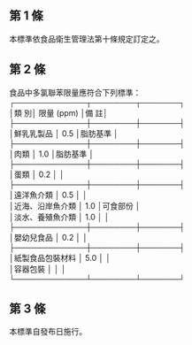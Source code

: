 第 1 條
-------
本標準依食品衛生管理法第十條規定訂定之。

第 2 條
-------
食品中多氯聯苯限量應符合下列標準：  
┌─────────────┬────────┬───────┐  
│類                      別│  限量 (ppm)    │備          註│  
├─────────────┼────────┼───────┤  
│鮮乳乳製品                │      0.5       │脂肪基準      │  
├─────────────┼────────┼───────┤  
│肉類                      │      1.0       │脂肪基準      │  
├─────────────┼────────┼───────┤  
│蛋類                      │      0.2       │              │  
├─────────────┼────────┼───────┤  
│遠洋魚介類                │      0.5       │              │  
│近海、沿岸魚介類          │      1.0       │可食部份      │  
│淡水、養殖魚介類          │      1.0       │              │  
├─────────────┼────────┼───────┤  
│嬰幼兒食品                │      0.2       │              │  
├─────────────┼────────┼───────┤  
│紙製食品包裝材料          │      5.0       │              │  
│容器包裝                  │                │              │  
└─────────────┴────────┴───────┘

第 3 條
-------
本標準自發布日施行。

